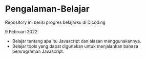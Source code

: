 # Pengalaman-Belajar
Repository ini berisi progres belajarku di Dicoding 

9 Februari 2022
* Belajar tentang apa itu Javascript dan alasan menggunakannya.
* Belajar tools yang dapat digunakan untuk menjalankan bahasa pemrograman Javascript.

